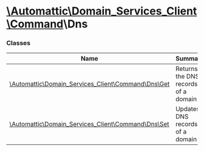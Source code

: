 # [\Automattic](../namespaces/automattic.md)[\Domain_Services_Client](../namespaces/automattic-domain-services-client.md)[\Command](../namespaces/automattic-domain-services-client-command.md)\Dns

### Classes

| Name | Summary |
|------|---------|
| [\Automattic\Domain_Services_Client\Command\Dns\Get](../classes/Automattic-Domain-Services-Client-Command-Dns-Get.md) | Returns the DNS records of a domain |
| [\Automattic\Domain_Services_Client\Command\Dns\Set](../classes/Automattic-Domain-Services-Client-Command-Dns-Set.md) | Updates DNS records of a domain |
